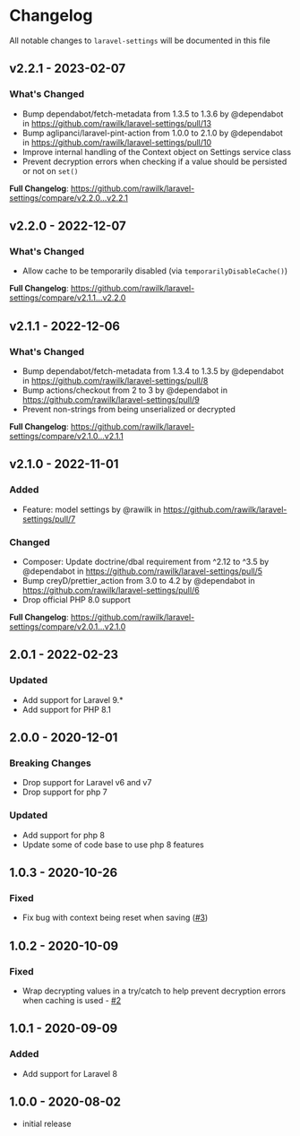 # Changelog

All notable changes to `laravel-settings` will be documented in this file

## v2.2.1 - 2023-02-07

### What's Changed

-   Bump dependabot/fetch-metadata from 1.3.5 to 1.3.6 by @dependabot in https://github.com/rawilk/laravel-settings/pull/13
-   Bump aglipanci/laravel-pint-action from 1.0.0 to 2.1.0 by @dependabot in https://github.com/rawilk/laravel-settings/pull/10
-   Improve internal handling of the Context object on Settings service class
-   Prevent decryption errors when checking if a value should be persisted or not on `set()`

**Full Changelog**: https://github.com/rawilk/laravel-settings/compare/v2.2.0...v2.2.1

## v2.2.0 - 2022-12-07

### What's Changed

-   Allow cache to be temporarily disabled (via `temporarilyDisableCache()`)

**Full Changelog**: https://github.com/rawilk/laravel-settings/compare/v2.1.1...v2.2.0

## v2.1.1 - 2022-12-06

### What's Changed

-   Bump dependabot/fetch-metadata from 1.3.4 to 1.3.5 by @dependabot in https://github.com/rawilk/laravel-settings/pull/8
-   Bump actions/checkout from 2 to 3 by @dependabot in https://github.com/rawilk/laravel-settings/pull/9
-   Prevent non-strings from being unserialized or decrypted

**Full Changelog**: https://github.com/rawilk/laravel-settings/compare/v2.1.0...v2.1.1

## v2.1.0 - 2022-11-01

### Added

-   Feature: model settings by @rawilk in https://github.com/rawilk/laravel-settings/pull/7

### Changed

-   Composer: Update doctrine/dbal requirement from ^2.12 to ^3.5 by @dependabot in https://github.com/rawilk/laravel-settings/pull/5
-   Bump creyD/prettier_action from 3.0 to 4.2 by @dependabot in https://github.com/rawilk/laravel-settings/pull/6
-   Drop official PHP 8.0 support

**Full Changelog**: https://github.com/rawilk/laravel-settings/compare/v2.0.1...v2.1.0

## 2.0.1 - 2022-02-23

### Updated

-   Add support for Laravel 9.\*
-   Add support for PHP 8.1

## 2.0.0 - 2020-12-01

### Breaking Changes

-   Drop support for Laravel v6 and v7
-   Drop support for php 7

### Updated

-   Add support for php 8
-   Update some of code base to use php 8 features

## 1.0.3 - 2020-10-26

### Fixed

-   Fix bug with context being reset when saving ([#3](https://github.com/rawilk/laravel-settings/issues/3))

## 1.0.2 - 2020-10-09

### Fixed

-   Wrap decrypting values in a try/catch to help prevent decryption errors when caching is used - [#2](https://github.com/rawilk/laravel-settings/issues/2)

## 1.0.1 - 2020-09-09

### Added

-   Add support for Laravel 8

## 1.0.0 - 2020-08-02

-   initial release
